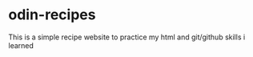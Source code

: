 # odin-recipes

This is a simple recipe website to practice my html and git/github skills i learned 